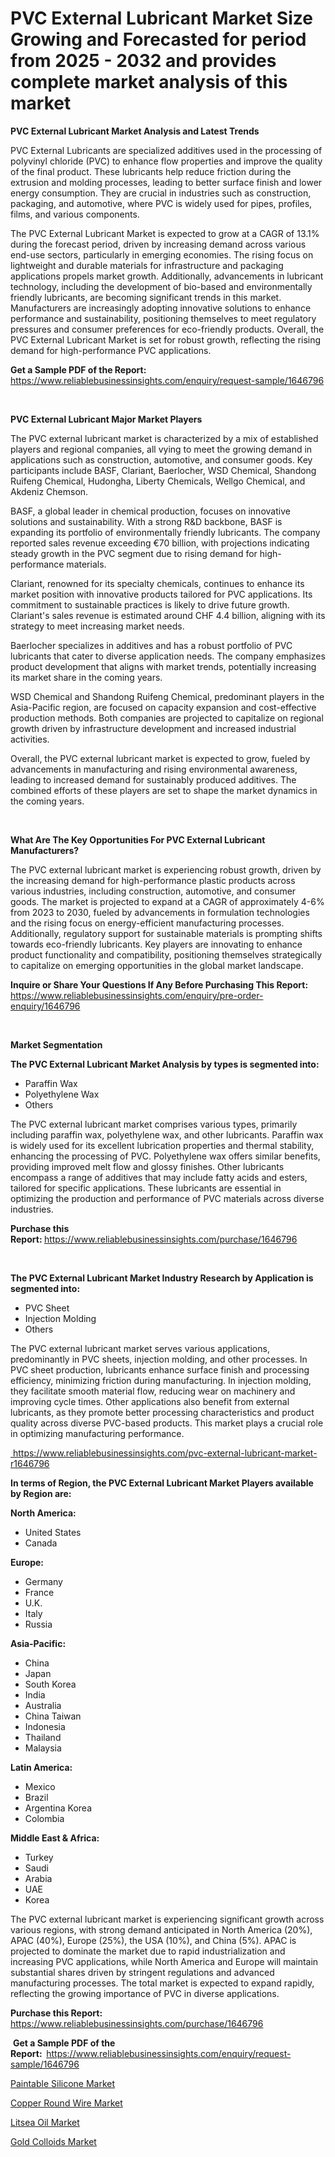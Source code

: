 <p><h1>PVC External Lubricant Market Size Growing and Forecasted for period from 2025 - 2032 and provides complete market analysis of this market</h1></p><p><strong>PVC External Lubricant Market Analysis and Latest Trends</strong></p>
<p><p>PVC External Lubricants are specialized additives used in the processing of polyvinyl chloride (PVC) to enhance flow properties and improve the quality of the final product. These lubricants help reduce friction during the extrusion and molding processes, leading to better surface finish and lower energy consumption. They are crucial in industries such as construction, packaging, and automotive, where PVC is widely used for pipes, profiles, films, and various components.</p><p>The PVC External Lubricant Market is expected to grow at a CAGR of 13.1% during the forecast period, driven by increasing demand across various end-use sectors, particularly in emerging economies. The rising focus on lightweight and durable materials for infrastructure and packaging applications propels market growth. Additionally, advancements in lubricant technology, including the development of bio-based and environmentally friendly lubricants, are becoming significant trends in this market. Manufacturers are increasingly adopting innovative solutions to enhance performance and sustainability, positioning themselves to meet regulatory pressures and consumer preferences for eco-friendly products. Overall, the PVC External Lubricant Market is set for robust growth, reflecting the rising demand for high-performance PVC applications.</p></p>
<p><strong>Get a Sample PDF of the Report:&nbsp;</strong> <a href="https://www.reliablebusinessinsights.com/enquiry/request-sample/1646796?utm_campaign=950&utm_medium=2&utm_source=Github&utm_content=ia&utm_term=31012025&utm_id=pvc-external-lubricant">https://www.reliablebusinessinsights.com/enquiry/request-sample/1646796</a></p>
<p>&nbsp;</p>
<p><strong>PVC External Lubricant Major Market Players</strong></p>
<p><p>The PVC external lubricant market is characterized by a mix of established players and regional companies, all vying to meet the growing demand in applications such as construction, automotive, and consumer goods. Key participants include BASF, Clariant, Baerlocher, WSD Chemical, Shandong Ruifeng Chemical, Hudongha, Liberty Chemicals, Wellgo Chemical, and Akdeniz Chemson.</p><p>BASF, a global leader in chemical production, focuses on innovative solutions and sustainability. With a strong R&D backbone, BASF is expanding its portfolio of environmentally friendly lubricants. The company reported sales revenue exceeding €70 billion, with projections indicating steady growth in the PVC segment due to rising demand for high-performance materials.</p><p>Clariant, renowned for its specialty chemicals, continues to enhance its market position with innovative products tailored for PVC applications. Its commitment to sustainable practices is likely to drive future growth. Clariant's sales revenue is estimated around CHF 4.4 billion, aligning with its strategy to meet increasing market needs.</p><p>Baerlocher specializes in additives and has a robust portfolio of PVC lubricants that cater to diverse application needs. The company emphasizes product development that aligns with market trends, potentially increasing its market share in the coming years. </p><p>WSD Chemical and Shandong Ruifeng Chemical, predominant players in the Asia-Pacific region, are focused on capacity expansion and cost-effective production methods. Both companies are projected to capitalize on regional growth driven by infrastructure development and increased industrial activities.</p><p>Overall, the PVC external lubricant market is expected to grow, fueled by advancements in manufacturing and rising environmental awareness, leading to increased demand for sustainably produced additives. The combined efforts of these players are set to shape the market dynamics in the coming years.</p></p>
<p>&nbsp;</p>
<p><strong>What Are The Key Opportunities For PVC External Lubricant Manufacturers?</strong></p>
<p><p>The PVC external lubricant market is experiencing robust growth, driven by the increasing demand for high-performance plastic products across various industries, including construction, automotive, and consumer goods. The market is projected to expand at a CAGR of approximately 4-6% from 2023 to 2030, fueled by advancements in formulation technologies and the rising focus on energy-efficient manufacturing processes. Additionally, regulatory support for sustainable materials is prompting shifts towards eco-friendly lubricants. Key players are innovating to enhance product functionality and compatibility, positioning themselves strategically to capitalize on emerging opportunities in the global market landscape.</p></p>
<p><strong>Inquire or Share Your Questions If Any Before Purchasing This Report:</strong> <a href="https://www.reliablebusinessinsights.com/enquiry/pre-order-enquiry/1646796?utm_campaign=950&utm_medium=2&utm_source=Github&utm_content=ia&utm_term=31012025&utm_id=pvc-external-lubricant">https://www.reliablebusinessinsights.com/enquiry/pre-order-enquiry/1646796</a></p>
<p>&nbsp;</p>
<p><strong>Market Segmentation</strong></p>
<p><strong>The PVC External Lubricant Market Analysis by types is segmented into:</strong></p>
<p><ul><li>Paraffin Wax</li><li>Polyethylene Wax</li><li>Others</li></ul></p>
<p><p>The PVC external lubricant market comprises various types, primarily including paraffin wax, polyethylene wax, and other lubricants. Paraffin wax is widely used for its excellent lubrication properties and thermal stability, enhancing the processing of PVC. Polyethylene wax offers similar benefits, providing improved melt flow and glossy finishes. Other lubricants encompass a range of additives that may include fatty acids and esters, tailored for specific applications. These lubricants are essential in optimizing the production and performance of PVC materials across diverse industries.</p></p>
<p><strong>Purchase this Report:&nbsp;</strong><a href="https://www.reliablebusinessinsights.com/purchase/1646796?utm_campaign=950&utm_medium=2&utm_source=Github&utm_content=ia&utm_term=31012025&utm_id=pvc-external-lubricant">https://www.reliablebusinessinsights.com/purchase/1646796</a></p>
<p>&nbsp;</p>
<p><strong>The PVC External Lubricant Market Industry Research by Application is segmented into:</strong></p>
<p><ul><li>PVC Sheet</li><li>Injection Molding</li><li>Others</li></ul></p>
<p><p>The PVC external lubricant market serves various applications, predominantly in PVC sheets, injection molding, and other processes. In PVC sheet production, lubricants enhance surface finish and processing efficiency, minimizing friction during manufacturing. In injection molding, they facilitate smooth material flow, reducing wear on machinery and improving cycle times. Other applications also benefit from external lubricants, as they promote better processing characteristics and product quality across diverse PVC-based products. This market plays a crucial role in optimizing manufacturing performance.</p></p>
<p><a href="https://www.reliablebusinessinsights.com/pvc-external-lubricant-market-r1646796?utm_campaign=950&utm_medium=2&utm_source=Github&utm_content=ia&utm_term=31012025&utm_id=pvc-external-lubricant">&nbsp;https://www.reliablebusinessinsights.com/pvc-external-lubricant-market-r1646796</a></p>
<p><strong>In terms of Region, the PVC External Lubricant Market Players available by Region are:</strong></p>
<p>
    <p> <strong> North America: </strong>
        <ul>
            <li>United States</li>
            <li>Canada</li>
        </ul>
        </p> 
    <p> <strong> Europe: </strong>
        <ul>
            <li>Germany</li>
            <li>France</li>
            <li>U.K.</li>
            <li>Italy</li>
            <li>Russia</li>
        </ul>
        </p> 
    <p> <strong> Asia-Pacific: </strong>
        <ul>
            <li>China</li>
            <li>Japan</li>
            <li>South Korea</li>
            <li>India</li>
            <li>Australia</li>
            <li>China Taiwan</li>
            <li>Indonesia</li>
            <li>Thailand</li>
            <li>Malaysia</li>
        </ul>
        </p> 
    <p> <strong> Latin America: </strong>
        <ul>
            <li>Mexico</li>
            <li>Brazil</li>
            <li>Argentina Korea</li>
            <li>Colombia</li>
        </ul>
        </p> 
    <p> <strong> Middle East & Africa: </strong>
        <ul>
            <li>Turkey</li>
            <li>Saudi</li>
            <li>Arabia</li>
            <li>UAE</li>
            <li>Korea</li>
        </ul>
    </p>
    </p>
<p><p>The PVC external lubricant market is experiencing significant growth across various regions, with strong demand anticipated in North America (20%), APAC (40%), Europe (25%), the USA (10%), and China (5%). APAC is projected to dominate the market due to rapid industrialization and increasing PVC applications, while North America and Europe will maintain substantial shares driven by stringent regulations and advanced manufacturing processes. The total market is expected to expand rapidly, reflecting the growing importance of PVC in diverse applications.</p></p>
<p><strong>Purchase this Report: </strong><a href="https://www.reliablebusinessinsights.com/purchase/1646796?utm_campaign=950&utm_medium=2&utm_source=Github&utm_content=ia&utm_term=31012025&utm_id=pvc-external-lubricant">https://www.reliablebusinessinsights.com/purchase/1646796</a></p>
<p>&nbsp;<strong>Get a Sample PDF of the Report:&nbsp;&nbsp;</strong><a href="https://www.reliablebusinessinsights.com/enquiry/request-sample/1646796?utm_campaign=950&utm_medium=2&utm_source=Github&utm_content=ia&utm_term=31012025&utm_id=pvc-external-lubricant">https://www.reliablebusinessinsights.com/enquiry/request-sample/1646796</a></p>
<p><strong></strong></p>
<p><p><a href="https://github.com/ryanbell8967/Market-Research-Report-List-1/blob/main/paintable-silicone-market.md?utm_campaign=950&utm_medium=2&utm_source=Github&utm_content=ia&utm_term=31012025&utm_id=pvc-external-lubricant">Paintable Silicone Market</a></p><p><a href="https://github.com/sawrovpipolo/Market-Research-Report-List-1/blob/main/copper-round-wire-market.md?utm_campaign=950&utm_medium=2&utm_source=Github&utm_content=ia&utm_term=31012025&utm_id=pvc-external-lubricant">Copper Round Wire Market</a></p><p><a href="https://github.com/yoshih12/Market-Research-Report-List-4/blob/main/litsea-oil-market.md?utm_campaign=950&utm_medium=2&utm_source=Github&utm_content=ia&utm_term=31012025&utm_id=pvc-external-lubricant">Litsea Oil Market</a></p><p><a href="https://github.com/ritooesiaba/Market-Research-Report-List-1/blob/main/gold-colloids-market.md?utm_campaign=950&utm_medium=2&utm_source=Github&utm_content=ia&utm_term=31012025&utm_id=pvc-external-lubricant">Gold Colloids Market</a></p></p>
